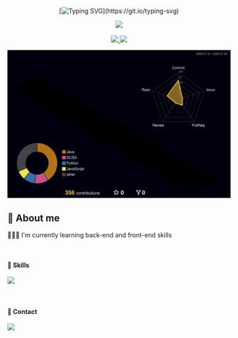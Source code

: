<div align="center">

<!--
[![Typing SVG](https://readme-typing-svg.demolab.com?font=Playball&size=40&pause=1000&color=4E88F7&center=true&vCenter=true&width=435&lines=Hi+there%2C+I'm+Dodam.)](https://git.io/typing-svg)
-->

[![Typing SVG](https://readme-typing-svg.demolab.com?font=Playball&size=40&pause=1000&color=4E88F7&center=true&vCenter=true&width=435&lines=Welcome+to+my+Github.)](https://git.io/typing-svg)

<p>
  <img src="https://github.com/dodam24/dodam24/raw/main/background.jpg" width="50%">
</p>

<!--
![Dodam's GitHub stats](https://github-readme-stats.vercel.app/api?username=dodam24&theme=tokyonight&show_icons=true&hide_border=true)

![Top Langs](https://github-readme-stats.vercel.app/api/top-langs/?username=dodam24&layout=compact&theme=tokyonight&hide_border=true)
-->

<div align="center">
  <!-- Dodam's Githun stats -->
  <a href="https://github.com/metleeha">
    <img src="https://github-readme-stats.vercel.app/api?username=dodam24&layout=compact&theme=github_dark&hide_border=true&show_icons=true">
  </a>
  <!-- Top Langs -->
  <a href="https://github.com/metleeha">
    <img src="https://github-readme-stats.vercel.app/api/top-langs/?username=dodam24&layout=compact&theme=github_dark&hide_border=true" width="35%">
  </a>
</div>

![](./profile-3d-contrib/profile-night-rainbow.svg)

</div>

## 💬 About me
  <p>
    👩🏻‍💻 I'm currently learning back-end and front-end skills
  </p>
<br>


#### 💪 Skills
  <p>
    <img src="https://img.shields.io/badge/React-61DAFB?style=flat-square&logo=React&logoColor=black"/>
  </p>
<br>


#### 📨 Contact
<p>
  <a href="mailto:dodam0724@gmail.com" target="_blank">
    <img src="https://img.shields.io/badge/dodam0724@gmail.com-EA4335?style=flat-square&logo=Gmail&logoColor=white"/>
  </a>
</p>
